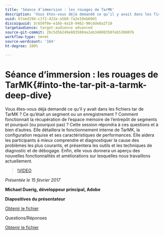 ```yaml
---
title: 'Séance d’immersion : les rouages de TarMK'
description: 'Vous êtes-vous déjà demandé ce qu’il y avait dans les fichiers tar de TarMK ? Ce qu’était un segment ou un enregistrement ? Comment fonctionnait la récupération de l’espace mémoire de l’entrepôt de segments et pourquoi (ou pourquoi pas) ? Cette session répond à ces questions et à bien d’autres. '
uuid: 67aed294-c1f2-422e-a568-7a2e19eb60d1
discoiquuid: 3c650f0e-e16b-4a18-9462-90cdde8a2f10
targetaudience: target-audience advanced
source-git-commit: 2bc5d56249e8835884a2eb348083507eb5308076
workflow-type: tm+mt
source-wordcount: '164'
ht-degree: 100%

---
```



# Séance d’immersion : les rouages de TarMK{#into-the-tar-pit-a-tarmk-deep-dive}

Vous êtes-vous déjà demandé ce qu’il y avait dans les fichiers tar de TarMK ? Ce qu’était un segment ou un enregistrement ? Comment fonctionnait la récupération de l’espace mémoire de l’entrepôt de segments et pourquoi (ou pourquoi pas) ? Cette session répondra à ces questions et à bien d’autres. Elle détaillera le fonctionnement interne de TarMK, la configuration requise et ses caractéristiques de performances. Elle aidera les participants à mieux comprendre et diagnostiquer la cause des problèmes les plus courants, et présentera les outils et les techniques de diagnostic et de débogage. Enfin, elle vous donnera un aperçu des nouvelles fonctionnalités et améliorations sur lesquelles nous travaillons actuellement.

>[!VIDEO](https://video.tv.adobe.com/v/19138/?quality=9)

*Présentée le 15 février 2017*

**Michael Duerig, développeur principal, Adobe**

**Diapositives du présentateur**

[Obtenir le fichier](assets/aem-gems-tarmk-deep-dive.pptx)

Questions/Réponses

[Obtenir le fichier](assets/aem-gems-qandas-tarmk-deep-dive.pdf)
<!--
[Get back to the Overview](https://helpx.adobe.com/experience-manager/kt/eseminars/gems/aem-index.html)
-->
